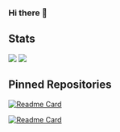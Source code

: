 ### Hi there 👋

## Stats

<img src="https://github-readme-stats.vercel.app/api?username=yoshinonxkun&show_icons=true&theme=onedark" />
<img src="https://github-readme-stats.vercel.app/api/top-langs/?username=yoshinonxkun&theme=onedark" />

## Pinned Repositories

[![Readme Card](https://github-readme-stats.vercel.app/api/pin/?username=mribrgr&repo=StuRa-Mitgliederdatenbank&theme=onedark&show_owner=true)](https://github.com/mribrgr/StuRa-Mitgliederdatenbank)

[![Readme Card](https://github-readme-stats.vercel.app/api/pin/?username=pbo-dream-team&repo=track-me-code-doc&theme=onedark&show_owner=true)](https://github.com/pbo-dream-team/track-me)


<!--
**Yoshinonxkun/Yoshinonxkun** is a ✨ _special_ ✨ repository because its `README.md` (this file) appears on your GitHub profile.

Here are some ideas to get you started:

- 🔭 I’m currently working on ...
- 🌱 I’m currently learning ...
- 👯 I’m looking to collaborate on ...
- 🤔 I’m looking for help with ...
- 💬 Ask me about ...
- 📫 How to reach me: ...
- 😄 Pronouns: ...
- ⚡ Fun fact: ...
-->

